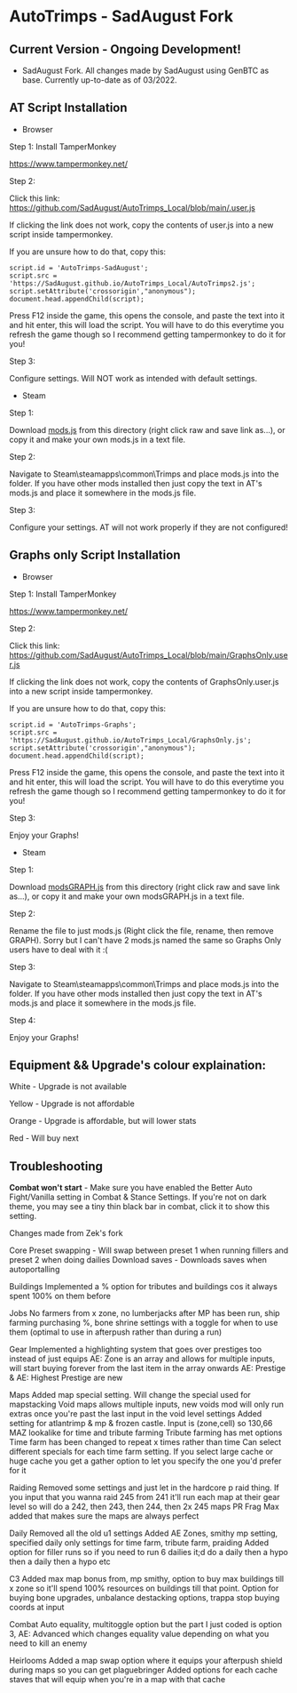 # AutoTrimps - SadAugust Fork

## Current Version - Ongoing Development!
- SadAugust Fork. All changes made by SadAugust using GenBTC as base. Currently up-to-date as of 03/2022.

## AT Script Installation

- Browser

Step 1: Install TamperMonkey

https://www.tampermonkey.net/

Step 2: 

Click this link: https://github.com/SadAugust/AutoTrimps_Local/blob/main/.user.js

If clicking the link does not work, copy the contents of user.js into a new script inside tampermonkey. 

If you are unsure how to do that, copy this:

```var script = document.createElement('script');
script.id = 'AutoTrimps-SadAugust';
script.src = 'https://SadAugust.github.io/AutoTrimps_Local/AutoTrimps2.js';
script.setAttribute('crossorigin',"anonymous");
document.head.appendChild(script);
```

Press F12 inside the game, this opens the console, and paste the text into it and hit enter, this will load the script. You will have to do this everytime you refresh the game though so I recommend getting tampermonkey to do it for you!

Step 3: 

Configure settings. Will NOT work as intended with default settings. 

- Steam

Step 1: 

Download <a href="https://github.com/SadAugust/AutoTrimps_Local/blob/main/mods.js">mods.js</a> from this directory (right click raw and save link as...), or copy it and make your own mods.js in a text file.

Step 2: 

Navigate to Steam\steamapps\common\Trimps and place mods.js into the folder. If you have other mods installed then just copy the text in AT's mods.js and place it somewhere in the mods.js file.

Step 3: 

Configure your settings. AT will not work properly if they are not configured!

## Graphs only Script Installation

- Browser

Step 1: Install TamperMonkey

https://www.tampermonkey.net/

Step 2: 

Click this link: https://github.com/SadAugust/AutoTrimps_Local/blob/main/GraphsOnly.user.js

If clicking the link does not work, copy the contents of GraphsOnly.user.js into a new script inside tampermonkey. 

If you are unsure how to do that, copy this:

```var script = document.createElement('script');
script.id = 'AutoTrimps-Graphs';
script.src = 'https://SadAugust.github.io/AutoTrimps_Local/GraphsOnly.js';
script.setAttribute('crossorigin',"anonymous");
document.head.appendChild(script);
```

Press F12 inside the game, this opens the console, and paste the text into it and hit enter, this will load the script. You will have to do this everytime you refresh the game though so I recommend getting tampermonkey to do it for you!

Step 3: 

Enjoy your Graphs!

- Steam

Step 1: 

Download <a href="https://github.com/SadAugust/AutoTrimps_Local/blob/main/modsGraphOnly.js">modsGRAPH.js</a> from this directory (right click raw and save link as...), or copy it and make your own modsGRAPH.js in a text file.

Step 2: 

Rename the file to just mods.js (Right click the file, rename, then remove GRAPH). Sorry but I can't have 2 mods.js named the same so Graphs Only users have to deal with it :(

Step 3: 

Navigate to Steam\steamapps\common\Trimps and place mods.js into the folder. If you have other mods installed then just copy the text in AT's mods.js and place it somewhere in the mods.js file.

Step 4: 

Enjoy your Graphs!



## Equipment && Upgrade's colour explaination:

White - Upgrade is not available

Yellow - Upgrade is not affordable

Orange - Upgrade is affordable, but will lower stats

Red - Will buy next

## Troubleshooting

**Combat won't start** - Make sure you have enabled the Better Auto Fight/Vanilla setting in Combat & Stance Settings. If you're not on dark theme, you may see a tiny thin black bar in combat, click it to show this setting.

Changes made from Zek's fork

Core
Preset swapping - Will swap between preset 1 when running fillers and preset 2 when doing dailies
Download saves - Downloads saves when autoportalling

Buildings
Implemented a % option for tributes and buildings cos it always spent 100% on them before

Jobs
No farmers from x zone, no lumberjacks after MP has been run, ship farming purchasing %, bone shrine settings with a toggle for when to use them (optimal to use in afterpush rather than during a run)

Gear
Implemented a highlighting system that goes over prestiges too instead of just equips
AE: Zone is an array and allows for multiple inputs, will start buying forever from the last item in the array onwards
AE: Prestige & AE: Highest Prestige are new

Maps
Added map special setting. Will change the special used for mapstacking 
Void maps allows multiple inputs, new voids mod will only run extras once you're past the last input in the void level settings
Added setting for atlantrimp & mp & frozen castle. Input is (zone,cell) so 130,66
MAZ lookalike for time and tribute farming
Tribute farming has met options
Time farm has been changed to repeat x times rather than  time
Can select different specials for each time farm setting. If you select large cache or huge cache you get a gather option to let you specify the one you'd prefer for it

Raiding
Removed some settings and just let in the hardcore p raid thing. If you input that you wanna raid 245 from 241 it'll run each map at their gear level so will do a 242, then 243, then 244, then 2x 245 maps
PR Frag Max added that makes sure the maps are always perfect

Daily
Removed all the old u1 settings
Added AE Zones, smithy mp setting, specified daily only settings for time farm, tribute farm, praiding
Added option for filler runs so if you need to run 6 dailies it;d do a daily then a hypo then a daily then a hypo etc

C3
Added max map bonus from, mp smithy, option to buy max buildings till x zone so it'll spend 100% resources on buildings till that point. Option for buying bone upgrades, unbalance destacking options, trappa stop buying coords at input

Combat
Auto equality, multitoggle option but the part I just coded is option 3, AE: Advanced which changes equality value depending on what you need to kill an enemy

Heirlooms
Added a map swap option where it equips your afterpush shield during maps so you can get plaguebringer
Added options for each cache staves that will equip when you're in a map with that cache
